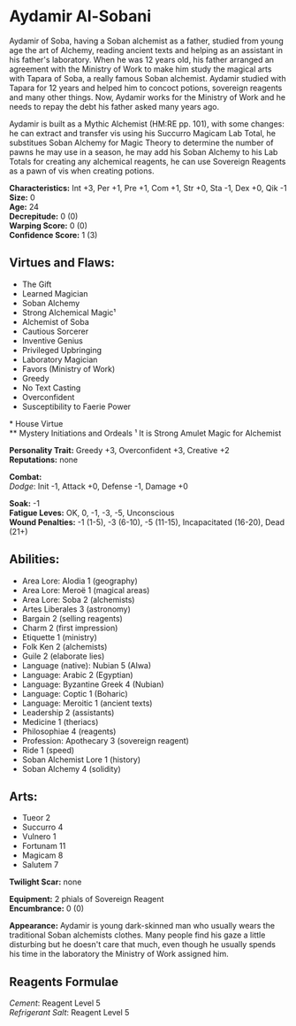 # Aydamir Al-Sobani

Aydamir of Soba, having a Soban alchemist as a father, studied from young age the art of Alchemy, reading ancient texts and helping as an assistant in his father's laboratory. When he was 12 years old, his father arranged an agreement with the Ministry of Work to make him study the magical arts with Tapara of Soba, a really famous Soban alchemist. Aydamir studied with Tapara for 12 years and helped him to concoct potions, sovereign reagents and many other things. Now, Aydamir works for the Ministry of Work and he needs to repay the debt his father asked many years ago.

Aydamir is built as a Mythic Alchemist (HM:RE pp. 101), with some changes: he can extract and transfer vis using his Succurro Magicam Lab Total, he substitues Soban Alchemy for Magic Theory to determine the number of pawns he may use in a season, he may add his Soban Alchemy to his Lab Totals for creating any alchemical reagents, he can use Sovereign Reagents as a pawn of vis when creating potions.

**Characteristics:** Int +3, Per +1, Pre +1, Com +1, Str +0, Sta -1, Dex +0, Qik -1  
**Size:** 0  
**Age:** 24  
**Decrepitude:** 0 (0)  
**Warping Score:** 0 (0)  
**Confidence Score:** 1 (3)

## Virtues and Flaws:

- The Gift
- Learned Magician
- Soban Alchemy
- Strong Alchemical Magic¹
- Alchemist of Soba
- Cautious Sorcerer
- Inventive Genius
- Privileged Upbringing
- Laboratory Magician
- Favors (Ministry of Work)
- Greedy
- No Text Casting
- Overconfident
- Susceptibility to Faerie Power

\* House Virtue  
** Mystery Initiations and Ordeals
¹ It is Strong Amulet Magic for Alchemist

**Personality Trait:** Greedy +3, Overconfident +3, Creative +2  
**Reputations:** none

**Combat:**  
*Dodge*: Init -1, Attack +0, Defense -1, Damage +0                                                                                                    

**Soak:** -1  
**Fatigue Leves:** OK, 0, -1, -3, -5, Unconscious  
**Wound Penalties:** -1 (1-5), -3 (6-10), -5 (11-15), Incapacitated (16-20), Dead (21+)

## Abilities:

+ Area Lore: Alodia 1 (geography)
+ Area Lore: Meroë 1 (magical areas)
+ Area Lore: Soba 2 (alchemists)
+ Artes Liberales 3 (astronomy)
+ Bargain 2 (selling reagents)
+ Charm 2 (first impression)
+ Etiquette 1 (ministry)
+ Folk Ken 2 (alchemists)
+ Guile 2 (elaborate lies)
+ Language (native): Nubian 5 (Alwa)
+ Language: Arabic 2 (Egyptian)
+ Language: Byzantine Greek 4 (Nubian)
+ Language: Coptic 1 (Boharic)
+ Language: Meroitic 1 (ancient texts)
+ Leadership 2 (assistants)
+ Medicine 1 (theriacs)
+ Philosophiae 4 (reagents)
+ Profession: Apothecary 3 (sovereign reagent)
+ Ride 1 (speed)
+ Soban Alchemist Lore 1 (history)
+ Soban Alchemy 4 (solidity)

## Arts:

+ Tueor 2
+ Succurro 4
+ Vulnero 1
+ Fortunam 11
+ Magicam 8
+ Salutem 7

**Twilight Scar:** none  

**Equipment:** 2 phials of Sovereign Reagent  
**Encumbrance:** 0 (0)

**Appearance:** Aydamir is young dark-skinned man who usually wears the traditional Soban alchemists clothes. Many people find his gaze a little disturbing but he doesn't care that much, even though he usually spends his time in the laboratory the Ministry of Work assigned him.

## Reagents Formulae

*Cement*: Reagent Level 5  
*Refrigerant Salt*: Reagent Level 5  
